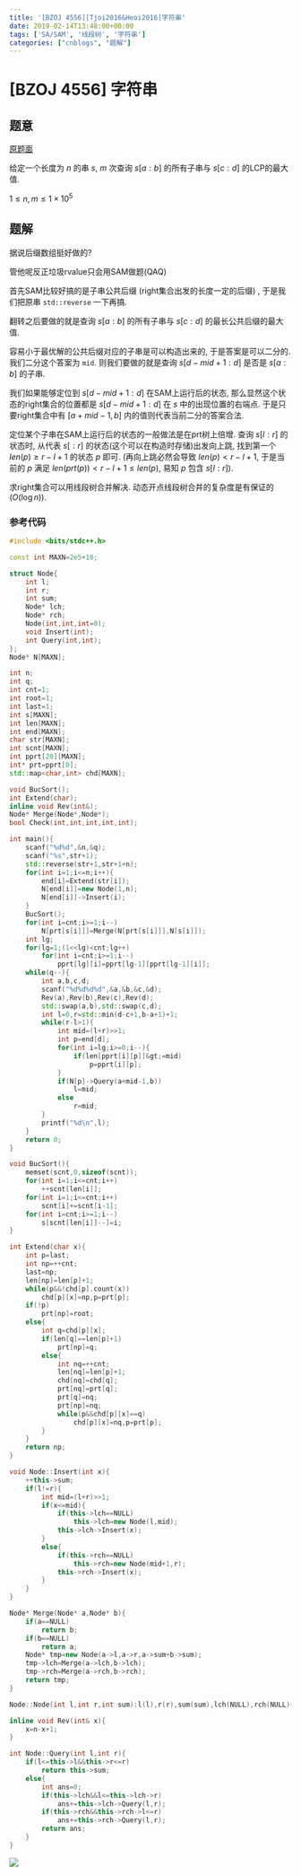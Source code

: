 ```yaml
---
title: '[BZOJ 4556][Tjoi2016&Heoi2016]字符串'
date: 2019-02-14T13:48:00+00:00
tags: ['SA/SAM', '线段树', '字符串']
categories: ["cnblogs", "题解"]
---
```

# [BZOJ 4556] 字符串

## 题意

[原题面](https://www.lydsy.com/JudgeOnline/problem.php?id=4556)

给定一个长度为 $n$ 的串 $s$, $m$ 次查询 $s[a:b]$ 的所有子串与 $s[c:d]$ 的LCP的最大值.

$1\le n,m\le1\times 10^5$

## 题解

据说后缀数组挺好做的?

管他呢反正垃圾rvalue只会用SAM做题(QAQ)

首先SAM比较好搞的是子串公共后缀 (right集合出发的长度一定的后缀) , 于是我们把原串 `std::reverse` 一下再搞.

翻转之后要做的就是查询 $s[a:b]$ 的所有子串与 $s[c:d]$ 的最长公共后缀的最大值.

容易小于最优解的公共后缀对应的子串是可以构造出来的, 于是答案是可以二分的. 我们二分这个答案为 `mid`. 则我们要做的就是查询 $s[d-mid+1:d]$ 是否是 $s[a:b]$ 的子串.

我们如果能够定位到 $s[d-mid+1:d]$ 在SAM上运行后的状态, 那么显然这个状态的right集合的位置都是 $s[d-mid+1:d]$ 在 $s$ 中的出现位置的右端点. 于是只要right集合中有 $[a+mid-1,b]$ 内的值则代表当前二分的答案合法.

定位某个子串在SAM上运行后的状态的一般做法是在prt树上倍增. 查询 $s[l:r]$ 的状态时, 从代表 $s[:r]$ 的状态(这个可以在构造时存储)出发向上跳, 找到第一个 $len(p)\ge r-l+1$ 的状态 $p$ 即可. (再向上跳必然会导致 $len(p)<r-l+1$, 于是当前的 $p$ 满足 $len(prt(p))<r-l+1\le len(p)$, 易知 $p$ 包含 $s[l:r]$).

求right集合可以用线段树合并解决. 动态开点线段树合并的复杂度是有保证的 ($O(\log n)$).

### 参考代码

```cpp
#include <bits/stdc++.h>

const int MAXN=2e5+10;

struct Node{
	int l;
	int r;
	int sum;
	Node* lch;
	Node* rch;
	Node(int,int,int=0);
	void Insert(int);
	int Query(int,int);
};
Node* N[MAXN];

int n;
int q;
int cnt=1;
int root=1;
int last=1;
int s[MAXN];
int len[MAXN];
int end[MAXN];
char str[MAXN];
int scnt[MAXN];
int pprt[20][MAXN];
int* prt=pprt[0];
std::map<char,int> chd[MAXN];

void BucSort();
int Extend(char);
inline void Rev(int&);
Node* Merge(Node*,Node*);
bool Check(int,int,int,int,int);

int main(){
	scanf("%d%d",&n,&q);
	scanf("%s",str+1);
	std::reverse(str+1,str+1+n);
	for(int i=1;i<=n;i++){
		end[i]=Extend(str[i]);
		N[end[i]]=new Node(1,n);
		N[end[i]]->Insert(i);
	}
	BucSort();
	for(int i=cnt;i>=1;i--)
		N[prt[s[i]]]=Merge(N[prt[s[i]]],N[s[i]]);
	int lg;
	for(lg=1;(1<<lg)<cnt;lg++)
		for(int i=cnt;i>=1;i--)
			pprt[lg][i]=pprt[lg-1][pprt[lg-1][i]];
	while(q--){
		int a,b,c,d;
		scanf("%d%d%d%d",&a,&b,&c,&d);
		Rev(a),Rev(b),Rev(c),Rev(d);
		std::swap(a,b),std::swap(c,d);
		int l=0,r=std::min(d-c+1,b-a+1)+1;
		while(r-l>1){
			int mid=(l+r)>>1;
			int p=end[d];
			for(int i=lg;i>=0;i--){
				if(len[pprt[i][p]]&gt;=mid)
					p=pprt[i][p];
			}
			if(N[p]->Query(a+mid-1,b))
				l=mid;
			else
				r=mid;
		}
		printf("%d\n",l);
	}
	return 0;
}

void BucSort(){
	memset(scnt,0,sizeof(scnt));
	for(int i=1;i<=cnt;i++)
		++scnt[len[i]];
	for(int i=1;i<=cnt;i++)
		scnt[i]+=scnt[i-1];
	for(int i=cnt;i>=1;i--)
		s[scnt[len[i]]--]=i;
}

int Extend(char x){
	int p=last;
	int np=++cnt;
	last=np;
	len[np]=len[p]+1;
	while(p&&!chd[p].count(x))
		chd[p][x]=np,p=prt[p];
	if(!p)
		prt[np]=root;
	else{
		int q=chd[p][x];
		if(len[q]==len[p]+1)
			prt[np]=q;
		else{
			int nq=++cnt;
			len[nq]=len[p]+1;
			chd[nq]=chd[q];
			prt[nq]=prt[q];
			prt[q]=nq;
			prt[np]=nq;
			while(p&&chd[p][x]==q)
				chd[p][x]=nq,p=prt[p];
		}
	}
	return np;
}

void Node::Insert(int x){
	++this->sum;
	if(l!=r){
		int mid=(l+r)>>1;
		if(x<=mid){
			if(this->lch==NULL)
				this->lch=new Node(l,mid);
			this->lch->Insert(x);
		}
		else{
			if(this->rch==NULL)
				this->rch=new Node(mid+1,r);
			this->rch->Insert(x);
		}
	}
}

Node* Merge(Node* a,Node* b){
	if(a==NULL)
		return b;
	if(b==NULL)
		return a;
	Node* tmp=new Node(a->l,a->r,a->sum+b->sum);
	tmp->lch=Merge(a->lch,b->lch);
	tmp->rch=Merge(a->rch,b->rch);
	return tmp;
}

Node::Node(int l,int r,int sum):l(l),r(r),sum(sum),lch(NULL),rch(NULL){}

inline void Rev(int& x){
	x=n-x+1;
}

int Node::Query(int l,int r){
	if(l<=this->l&&this->r<=r)
		return this->sum;
	else{
		int ans=0;
		if(this->lch&&l<=this->lch->r)
			ans+=this->lch->Query(l,r);
		if(this->rch&&this->rch->l<=r)
			ans+=this->rch->Query(l,r);
		return ans;
	}
}

```

![](https://example.com/image)
